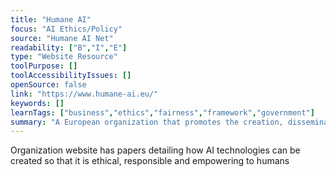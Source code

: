 ```yaml
---
title: "Humane AI"
focus: "AI Ethics/Policy"
source: "Humane AI Net"
readability: ["B","I","E"]
type: "Website Resource"
toolPurpose: []
toolAccessibilityIssues: []
openSource: false
link: "https://www.humane-ai.eu/"
keywords: []
learnTags: ["business","ethics","fairness","framework","government"]
summary: "A European organization that promotes the creation, dissemination and capacity of AI in an ethical and responsible manner. "
---
```

Organization website has papers detailing how AI technologies can be created so that it is ethical, responsible and empowering to humans
